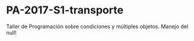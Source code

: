 # PA-2017-S1-transporte
Taller de Programación sobre condiciones y múltiples objetos. Manejo del null!
